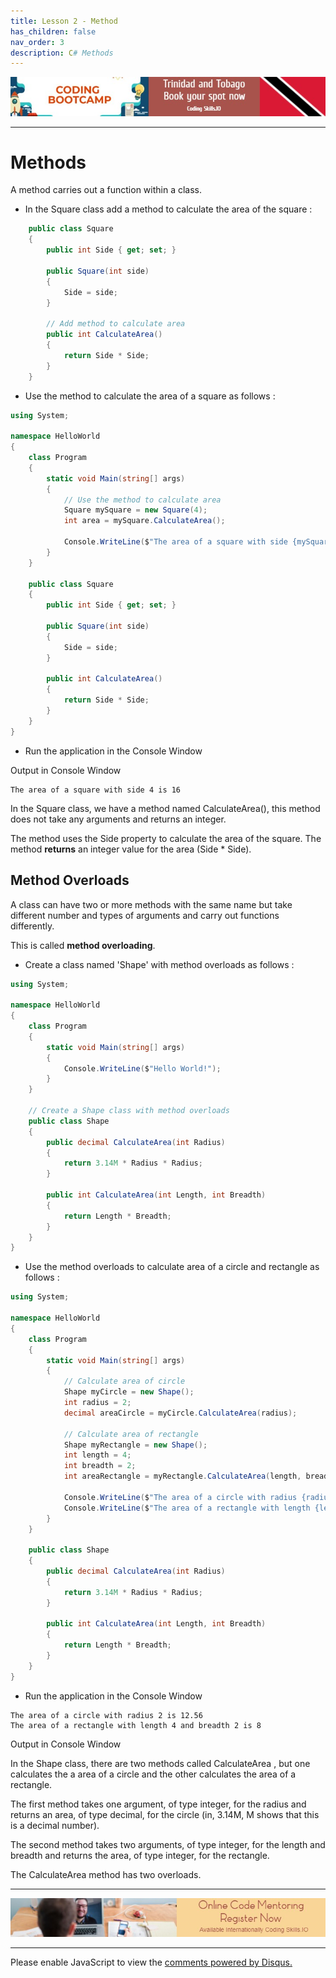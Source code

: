 ```yaml
---
title: Lesson 2 - Method
has_children: false
nav_order: 3
description: C# Methods
---
```

[![ad](../img/bootcamp.jpg)](https://rclapp.com/bootcamp.html)

****

# Methods

A method carries out a function within a class.

- In the Square class add a method to calculate the area of the square :

```csharp
    public class Square
    {
        public int Side { get; set; }

        public Square(int side)
        {
            Side = side;
        }

        // Add method to calculate area
        public int CalculateArea()
        {
            return Side * Side;
        }
    }
```

- Use the method to calculate the area of a square as follows :

```csharp
using System;

namespace HelloWorld
{
    class Program
    {
        static void Main(string[] args)
        {
            // Use the method to calculate area
            Square mySquare = new Square(4);
            int area = mySquare.CalculateArea();

            Console.WriteLine($"The area of a square with side {mySquare.Side} is {area}");
        }
    }

    public class Square
    {
        public int Side { get; set; }

        public Square(int side)
        {
            Side = side;
        }

        public int CalculateArea()
        {
            return Side * Side;
        }
    }
}
```

- Run the application in the Console Window

Output in Console Window

```
The area of a square with side 4 is 16
```

In the Square class, we have a method named CalculateArea(), this method does not take any arguments and returns an integer. 

The method uses the Side property to calculate the area of the square. The method **returns** an integer value for the area (Side * Side).

## Method Overloads

A class can have two or more methods with the same name but take different number and types of arguments and carry out functions differently. 

This is called **method overloading**.

- Create a class named 'Shape' with method overloads as follows :

```csharp
using System;

namespace HelloWorld
{
    class Program
    {
        static void Main(string[] args)
        {
            Console.WriteLine($"Hello World!");
        }
    }

    // Create a Shape class with method overloads
    public class Shape
    {
        public decimal CalculateArea(int Radius)
        {
            return 3.14M * Radius * Radius;
        }

        public int CalculateArea(int Length, int Breadth)
        {
            return Length * Breadth;
        }
    }
}
```

- Use the method overloads to calculate area of a circle and rectangle as follows :

```csharp
using System;

namespace HelloWorld
{
    class Program
    {
        static void Main(string[] args)
        {
            // Calculate area of circle
            Shape myCircle = new Shape();
            int radius = 2;
            decimal areaCircle = myCircle.CalculateArea(radius);

            // Calculate area of rectangle
            Shape myRectangle = new Shape();
            int length = 4;
            int breadth = 2;
            int areaRectangle = myRectangle.CalculateArea(length, breadth);

            Console.WriteLine($"The area of a circle with radius {radius} is {areaCircle}");
            Console.WriteLine($"The area of a rectangle with length {length} and breadth {breadth} is {areaRectangle}");
        }
    }

    public class Shape
    {
        public decimal CalculateArea(int Radius)
        {
            return 3.14M * Radius * Radius;
        }

        public int CalculateArea(int Length, int Breadth)
        {
            return Length * Breadth;
        }
    }
}
```

- Run the application in the Console Window

```
The area of a circle with radius 2 is 12.56
The area of a rectangle with length 4 and breadth 2 is 8
```

Output in Console Window

In the Shape class, there are two methods called CalculateArea , but one calculates the a area of a circle and the other calculates the area of a rectangle. 

The first method takes one argument, of type integer, for the radius and returns an area, of type decimal, for the circle (in, 3.14M, M shows that this is a decimal number). 

The second method takes two arguments, of type integer, for the length and breadth and returns the area, of type integer, for the rectangle. 

The CalculateArea method has two overloads.

****

[![ad](../img/online-mentoring.jpg)](https://rclapp.com/mentors.html)

****

<div id="disqus_thread"></div>
<script>
var disqus_config = function () {
this.page.url = 'https://csharpoop.tutorial.rclapp.com/lessons/lesson2.html';
this.page.identifier = 'f04-02'; 
};
(function() { 
var d = document, s = d.createElement('script');
s.src = 'https://coding-skills-io.disqus.com/embed.js';
s.setAttribute('data-timestamp', +new Date());
(d.head || d.body).appendChild(s);
})();
</script>
<noscript>Please enable JavaScript to view the <a href="https://disqus.com/?ref_noscript">comments powered by Disqus.</a></noscript>
